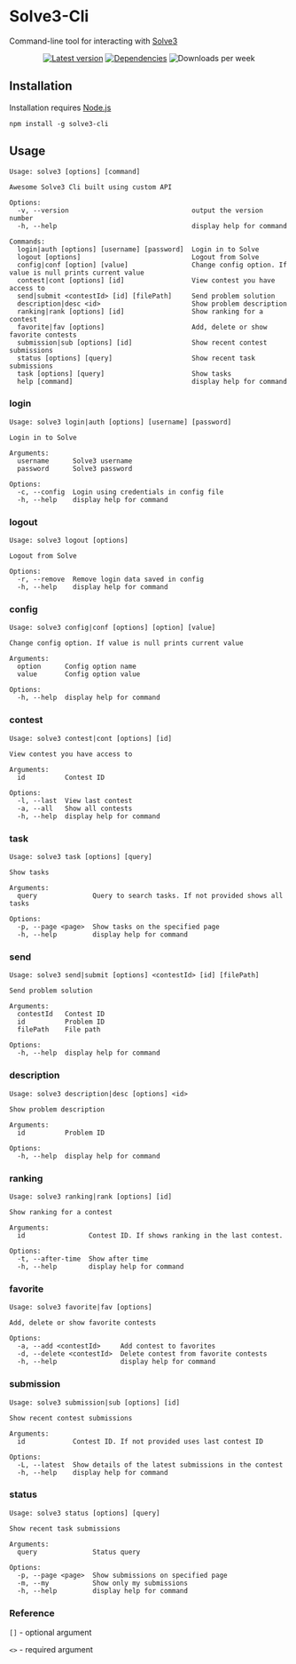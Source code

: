 # Solve3-Cli

Command-line tool for interacting with [Solve3](https://solve.edu.pl/)

<div align="center">
  
  [![Latest version](https://img.shields.io/npm/v/solve3-cli?label=Latest%20verison&style=flat-square)](https://www.npmjs.com/package/solve3-cli)
  [![Dependencies](https://img.shields.io/librariesio/release/npm/solve3-cli?label=Dependencies&style=flat-square)](https://libraries.io/npm/solve3-cli)
  ![Downloads per week](https://img.shields.io/npm/dw/solve3-cli?style=flat-square)

</div>

## Installation

Installation requires [Node.js](https://nodejs.org/)

```shell
npm install -g solve3-cli
```

## Usage

```shell
Usage: solve3 [options] [command]

Awesome Solve3 Cli built using custom API

Options:
  -v, --version                               output the version number
  -h, --help                                  display help for command

Commands:
  login|auth [options] [username] [password]  Login in to Solve
  logout [options]                            Logout from Solve
  config|conf [option] [value]                Change config option. If value is null prints current value
  contest|cont [options] [id]                 View contest you have access to
  send|submit <contestId> [id] [filePath]     Send problem solution
  description|desc <id>                       Show problem description
  ranking|rank [options] [id]                 Show ranking for a contest
  favorite|fav [options]                      Add, delete or show favorite contests
  submission|sub [options] [id]               Show recent contest submissions
  status [options] [query]                    Show recent task submissions
  task [options] [query]                      Show tasks
  help [command]                              display help for command
```

### login

```
Usage: solve3 login|auth [options] [username] [password]

Login in to Solve

Arguments:
  username      Solve3 username
  password      Solve3 password

Options:
  -c, --config  Login using credentials in config file
  -h, --help    display help for command
```

### logout

```
Usage: solve3 logout [options]

Logout from Solve

Options:
  -r, --remove  Remove login data saved in config
  -h, --help    display help for command
```

### config

```
Usage: solve3 config|conf [options] [option] [value]

Change config option. If value is null prints current value

Arguments:
  option      Config option name
  value       Config option value

Options:
  -h, --help  display help for command
```

### contest

```
Usage: solve3 contest|cont [options] [id]

View contest you have access to

Arguments:
  id          Contest ID

Options:
  -l, --last  View last contest
  -a, --all   Show all contests
  -h, --help  display help for command
```

### task

```
Usage: solve3 task [options] [query]

Show tasks

Arguments:
  query              Query to search tasks. If not provided shows all tasks

Options:
  -p, --page <page>  Show tasks on the specified page
  -h, --help         display help for command
```

### send

```
Usage: solve3 send|submit [options] <contestId> [id] [filePath]

Send problem solution

Arguments:
  contestId   Contest ID
  id          Problem ID
  filePath    File path

Options:
  -h, --help  display help for command
```

### description

```
Usage: solve3 description|desc [options] <id>

Show problem description

Arguments:
  id          Problem ID

Options:
  -h, --help  display help for command
```

### ranking

```
Usage: solve3 ranking|rank [options] [id]

Show ranking for a contest

Arguments:
  id                Contest ID. If shows ranking in the last contest.

Options:
  -t, --after-time  Show after time
  -h, --help        display help for command
```

### favorite

```
Usage: solve3 favorite|fav [options]

Add, delete or show favorite contests

Options:
  -a, --add <contestId>     Add contest to favorites
  -d, --delete <contestId>  Delete contest from favorite contests
  -h, --help                display help for command
```

### submission

```
Usage: solve3 submission|sub [options] [id]

Show recent contest submissions

Arguments:
  id            Contest ID. If not provided uses last contest ID

Options:
  -L, --latest  Show details of the latest submissions in the contest
  -h, --help    display help for command
```

### status

```
Usage: solve3 status [options] [query]

Show recent task submissions

Arguments:
  query              Status query

Options:
  -p, --page <page>  Show submissions on specified page
  -m, --my           Show only my submissions
  -h, --help         display help for command
```

### Reference

`[]` - optional argument

`<>` - required argument
